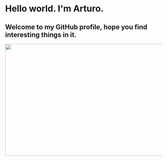 # Hello world. I'm Arturo. 
           
## Welcome to my GitHub profile, hope you find interesting things in it.  

<p align="center">
           <img width="1080" height="360" src=https://user-images.githubusercontent.com/127188733/224253474-1472cc57-d292-4687-97fa-131a7fb02196.jpg>
</p>

